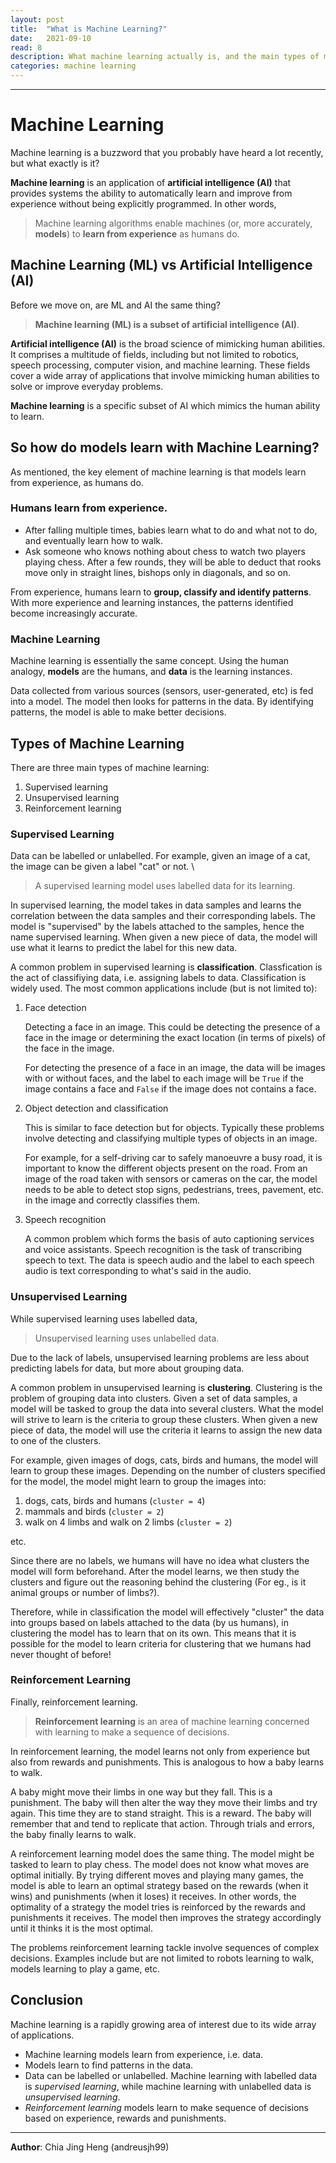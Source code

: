 ```yaml
---
layout: post
title:  "What is Machine Learning?"
date:   2021-09-10
read: 8
description: What machine learning actually is, and the main types of machine learning algorithms.
categories: machine learning
---
```


---

# Machine Learning

Machine learning is a buzzword that you probably have heard a lot recently, but what exactly is it?

**Machine learning** is an application of **artificial intelligence (AI)** that provides systems the ability to automatically learn and improve from experience without being explicitly programmed. In other words, 
> Machine learning algorithms enable machines (or, more accurately, **models**) to **learn from experience** as humans do.

## Machine Learning (ML) vs Artificial Intelligence (AI)

Before we move on, are ML and AI the same thing? 
>**Machine learning (ML) is a subset of artificial intelligence (AI)**.

**Artificial intelligence (AI)** is the broad science of mimicking human abilities. It comprises a multitude of fields, including but not limited to robotics, speech processing, computer vision, and machine learning. These fields cover a wide array of applications that involve mimicking human abilities to solve or improve everyday problems.

**Machine learning** is a specific subset of AI which mimics the human ability to learn. 

## So how do models learn with Machine Learning?

As mentioned, the key element of machine learning is that models learn from experience, as humans do.

### Humans learn from experience. 

- After falling multiple times, babies learn what to do and what not to do, and eventually learn how to walk. 
- Ask someone who knows nothing about chess to watch two players playing chess. After a few rounds, they will be able to deduct that rooks move only in straight lines, bishops only in diagonals, and so on. 

From experience, humans learn to **group, classify and identify patterns**. With more experience and learning instances, the patterns identified become increasingly accurate.

### Machine Learning

Machine learning is essentially the same concept. Using the human analogy, **models** are the humans, and **data** is the learning instances.

Data collected from various sources (sensors, user-generated, etc) is fed into a model. The model then looks for patterns in the data. By identifying patterns, the model is able to make better decisions. 

## Types of Machine Learning

There are three main types of machine learning: 
1. Supervised learning
2. Unsupervised learning
3. Reinforcement learning 

### Supervised Learning

Data can be labelled or unlabelled. For example, given an image of a cat, the image can be given a label "cat" or not. \
>A supervised learning model uses labelled data for its learning. 

In supervised learning, the model takes in data samples and learns the correlation between the data samples and their corresponding labels. The model is "supervised" by the labels attached to the samples, hence the name supervised learning. When given a new piece of data, the model will use what it learns to predict the label for this new data. 

A common problem in supervised learning is **classification**. Classfication is the act of classifiying data, i.e. assigning labels to data. Classification is widely used. The most common applications include (but is not limited to):

1.  Face detection
    
    Detecting a face in an image. This could be detecting the presence of a face in the image or determining the exact location (in terms of pixels) of the face in the image.

    For detecting the presence of a face in an image, the data will be images with or without faces, and the label to each image will be `True` if the image contains a face and `False` if the image does not contains a face.
    
2.  Object detection and classification
    
    This is similar to face detection but for objects. Typically these problems involve detecting and classifying multiple types of objects in an image.

    For example, for a self-driving car to safely manoeuvre a busy road, it is important to know the different objects present on the road. From an image of the road taken with sensors or cameras on the car, the model needs to be able to detect stop signs, pedestrians, trees, pavement, etc. in the image and correctly classifies them.
    
3.  Speech recognition
    
    A common problem which forms the basis of auto captioning services and voice assistants. Speech recognition is the task of transcribing speech to text. The data is speech audio and the label to each speech audio is text corresponding to what's said in the audio.

### Unsupervised Learning

While supervised learning uses labelled data, 
>Unsupervised learning uses unlabelled data.

Due to the lack of labels, unsupervised learning problems are less about predicting labels for data, but more about grouping data.

A common problem in unsupervised learning is **clustering**. Clustering is the problem of grouping data into clusters. Given a set of data samples, a model will be tasked to group the data into several clusters. What the model will strive to learn is the criteria to group these clusters. When given a new piece of data, the model will use the criteria it learns to assign the new data to one of the clusters.

For example, given images of dogs, cats, birds and humans, the model will learn to group these images. Depending on the number of clusters specified for the model, the model might learn to group the images into:
1. dogs, cats, birds and humans (`cluster = 4`)
2. mammals and birds (`cluster = 2`)
3. walk on 4 limbs and walk on 2 limbs (`cluster = 2`)

etc.

Since there are no labels, we humans will have no idea what clusters the model will form beforehand. After the model learns, we then study the clusters and figure out the reasoning behind the clustering (For eg., is it animal groups or number of limbs?).

Therefore, while in classification the model will effectively "cluster" the data into groups based on labels attached to the data (by us humans), in clustering the model has to learn that on its own. This means that it is possible for the model to learn criteria for clustering that we humans had never thought of before!

### Reinforcement Learning

Finally, reinforcement learning. 
>**Reinforcement learning** is an area of machine learning concerned with learning to make a sequence of decisions. 

In reinforcement learning, the model learns not only from experience but also from rewards and punishments. This is analogous to how a baby learns to walk. 

A baby might move their limbs in one way but they fall. This is a punishment. The baby will then alter the way they move their limbs and try again. This time they are to stand straight. This is a reward. The baby will remember that and tend to replicate that action. Through trials and errors, the baby finally learns to walk.

A reinforcement learning model does the same thing. The model might be tasked to learn to play chess. The model does not know what moves are optimal initially. By trying different moves and playing many games, the model is able to learn an optimal strategy based on the rewards (when it wins) and punishments (when it loses) it receives. In other words, the optimality of a strategy the model tries is reinforced by the rewards and punishments it receives. The model then improves the strategy accordingly until it thinks it is the most optimal.

The problems reinforcement learning tackle involve sequences of complex decisions. Examples include but are not limited to robots learning to walk, models learning to play a game, etc.

## Conclusion

Machine learning is a rapidly growing area of interest due to its wide array of applications.

- Machine learning models learn from experience, i.e. data.
- Models learn to find patterns in the data.
- Data can be labelled or unlabelled. Machine learning with labelled data is *supervised learning*, while machine learning with unlabelled data is *unsupervised learning*.
- *Reinforcement learning* models learn to make sequence of decisions based on experience, rewards and punishments.


---

**Author**: Chia Jing Heng (andreusjh99)
